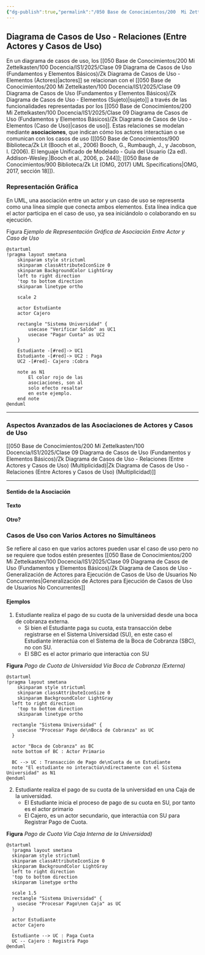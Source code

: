 ```yaml
---
{"dg-publish":true,"permalink":"/050 Base de Conocimientos/200  Mi Zettelkasten/100 Docencia/IS1/2025/Clase 09 Diagrama de Casos de Uso (Fundamentos y Elementos Básicos)/Zk Diagrama de Casos de Uso - Relaciones (Entre Actores y Casos de Uso)/","tags":["digitalGarden","diagramaCasosDeUso","relaciones"]}
---
```


## Diagrama de Casos de Uso - Relaciones (Entre Actores y Casos de Uso)

En un diagrama de casos de uso, los [[050 Base de Conocimientos/200  Mi Zettelkasten/100 Docencia/IS1/2025/Clase 09 Diagrama de Casos de Uso (Fundamentos y Elementos Básicos)/Zk Diagrama de Casos de Uso - Elementos (Actores)\|actores]] se relacionan con el [[050 Base de Conocimientos/200  Mi Zettelkasten/100 Docencia/IS1/2025/Clase 09 Diagrama de Casos de Uso (Fundamentos y Elementos Básicos)/Zk Diagrama de Casos de Uso - Elementos (Sujeto)\|sujeto]] a través de las funcionalidades representadas por los [[050 Base de Conocimientos/200  Mi Zettelkasten/100 Docencia/IS1/2025/Clase 09 Diagrama de Casos de Uso (Fundamentos y Elementos Básicos)/Zk Diagrama de Casos de Uso - Elementos (Caso de Uso)\|casos de uso]]. Estas relaciones se modelan mediante **asociaciones**, que indican cómo los actores interactúan o se comunican con los casos de uso ([[050 Base de Conocimientos/900 Biblioteca/Zk Lit (Booch et al., 2006) Booch, G., Rumbaugh, J., y Jacobson, I. (2006). El lenguaje Unificado de Modelado - Guía del Usuario (2a ed). Addison-Wesley.\|Booch et al., 2006, p. 244]]; [[050 Base de Conocimientos/900 Biblioteca/Zk Lit (OMG, 2017) UML Specifications\|OMG, 2017, sección 18]]). 

### Representación Gráfica

En UML, una asociación entre un actor y un caso de uso se representa como una línea simple que conecta ambos elementos. Esta línea indica que el actor participa en el caso de uso, ya sea iniciándolo o colaborando en su ejecución.

Figura
_Ejemplo de Representación Gráfica de Asociación Entre Actor y Caso de Uso_
```plantuml
@startuml
!pragma layout smetana
	skinparam style strictuml
	skinparam classAttributeIconSize 0
	skinparam BackgroundColor LightGray
	left to right direction
	'top to bottom direction
	skinparam linetype ortho

	scale 2
	
	actor Estudiante
	actor Cajero
	
	rectangle "Sistema Universidad" {
		usecase "Verificar Saldo" as UC1
		usecase "Pagar Cuota" as UC2
	}
	
	Estudiante -[#red]-> UC1
	Estudiante -[#red]-> UC2 : Paga
	UC2 -[#red]- Cajero :Cobra

	note as N1
		El color rojo de las
		asociaciones, son al
		solo efecto resaltar
		en este ejemplo.
	end note
@enduml
```

----
### Aspectos Avanzados de las Asociaciones de Actores y Casos de Uso

[[050 Base de Conocimientos/200  Mi Zettelkasten/100 Docencia/IS1/2025/Clase 09 Diagrama de Casos de Uso (Fundamentos y Elementos Básicos)/Zk Diagrama de Casos de Uso - Relaciones (Entre Actores y Casos de Uso) (Multiplicidad)\|Zk Diagrama de Casos de Uso - Relaciones (Entre Actores y Casos de Uso) (Multiplicidad)]]




----
#### Sentido de la Asociación
#### Texto
#### Otro?

### Casos de Uso con Varios Actores no Simultáneos

Se refiere al caso en que varios actores pueden usar el caso de uso pero no se requiere que todos estén presentes [[050 Base de Conocimientos/200  Mi Zettelkasten/100 Docencia/IS1/2025/Clase 09 Diagrama de Casos de Uso (Fundamentos y Elementos Básicos)/Zk Diagrama de Casos de Uso - Generalización de Actores para Ejecución de Casos de Uso de Usuarios No Concurrentes\|Generalización de Actores para Ejecución de Casos de Uso de Usuarios No Concurrentes]]

#### Ejemplos

1. Estudiante realiza el pago de su cuota de la universidad desde una boca de cobranza externa.
	- Si bien el Estudiante paga su cuota, esta transacción debe registrarse en el Sistema Universidad (SU), en este caso el Estudiante interactúa con el Sistema de la Boca de Cobranza (SBC), no con SU.
	- El SBC es el actor primario que interactúa con SU

**Figura**
_Pago de Cuota de Universidad Vía Boca de Cobranza (Externa)_
```plantuml
@startuml
!pragma layout smetana
	skinparam style strictuml
	skinparam classAttributeIconSize 0
	skinparam BackgroundColor LightGray
  left to right direction
	'top to bottom direction
	skinparam linetype ortho

  rectangle "Sistema Universidad" {
    usecase "Procesar Pago de\nBoca de Cobranza" as UC
  }
  
  actor "Boca de Cobranza" as BC 
  note bottom of BC : Actor Primario
  
  BC --> UC : Transacción de Pago de\nCuota de un Estudiante
  note "El estudiante no interactúa\ndirectamente con el Sistema Universidad" as N1
@enduml
```

2. Estudiante realiza el pago de su cuota de la universidad en una Caja de la universidad.
	- El Estudiante inicia el proceso de pago de su cuota en SU, por tanto es el actor primario
	- El Cajero, es un actor secundario, que interactúa con SU para Registrar Pago de Cuota.

**Figura**
_Pago de Cuota Vía Caja Interna de la Universidad)_
```plantuml
@startuml
  !pragma layout smetana
  skinparam style strictuml
  skinparam classAttributeIconSize 0
  skinparam BackgroundColor LightGray
  left to right direction
  'top to bottom direction
  skinparam linetype ortho

  scale 1.5
  rectangle "Sistema Universidad" {
    usecase "Procesar Pago\nen Caja" as UC
  }

  actor Estudiante
  actor Cajero

  Estudiante --> UC : Paga Cuota
  UC -- Cajero : Registra Pago
@enduml
```
